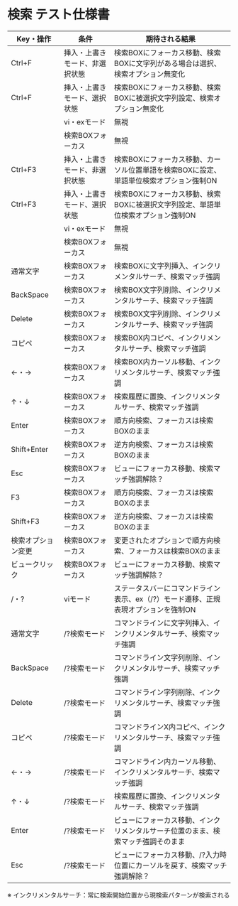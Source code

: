 # 検索 テスト仕様書

|Key・操作|条件|期待される結果|
|---|----|----|
|Ctrl+F|挿入・上書きモード、非選択状態|検索BOXにフォーカス移動、検索BOXに文字列がある場合は選択、検索オプション無変化|
|Ctrl+F|挿入・上書きモード、選択状態|検索BOXにフォーカス移動、検索BOXに被選択文字列設定、検索オプション無変化|
| |vi・exモード|無視|
| |検索BOXフォーカス|無視|
|Ctrl+F3|挿入・上書きモード、非選択状態|検索BOXにフォーカス移動、カーソル位置単語を検索BOXに設定、単語単位検索オプション強制ON|
|Ctrl+F3|挿入・上書きモード、選択状態|検索BOXにフォーカス移動、検索BOXに被選択文字列設定、単語単位検索オプション強制ON|
| |vi・exモード|無視|
| |検索BOXフォーカス|無視|
|通常文字|検索BOXフォーカス|検索BOXに文字列挿入、インクリメンタルサーチ、検索マッチ強調|
|BackSpace|検索BOXフォーカス|検索BOX文字列削除、インクリメンタルサーチ、検索マッチ強調|
|Delete|検索BOXフォーカス|検索BOX文字列削除、インクリメンタルサーチ、検索マッチ強調|
|コピペ|検索BOXフォーカス|検索BOX内コピペ、インクリメンタルサーチ、検索マッチ強調|
|←・→|検索BOXフォーカス|検索BOX内カーソル移動、インクリメンタルサーチ、検索マッチ強調|
|↑・↓|検索BOXフォーカス|検索履歴に置換、インクリメンタルサーチ、検索マッチ強調|
|Enter|検索BOXフォーカス|順方向検索、フォーカスは検索BOXのまま|
|Shift+Enter|検索BOXフォーカス|逆方向検索、フォーカスは検索BOXのまま|
|Esc|検索BOXフォーカス|ビューにフォーカス移動、検索マッチ強調解除？|
|F3|検索BOXフォーカス|順方向検索、フォーカスは検索BOXのまま|
|Shift+F3|検索BOXフォーカス|逆方向検索、フォーカスは検索BOXのまま|
|検索オプション変更|検索BOXフォーカス|変更されたオプションで順方向検索、フォーカスは検索BOXのまま|
|ビュークリック|検索BOXフォーカス|ビューにフォーカス移動、検索マッチ強調解除？|
|/・?|viモード|ステータスバーにコマンドライン表示、ex（/?）モード遷移、正規表現オプションを強制ON|
|通常文字|/?検索モード|コマンドラインに文字列挿入、インクリメンタルサーチ、検索マッチ強調|
|BackSpace|/?検索モード|コマンドライン文字列削除、インクリメンタルサーチ、検索マッチ強調|
|Delete|/?検索モード|コマンドライン字列削除、インクリメンタルサーチ、検索マッチ強調|
|コピペ|/?検索モード|コマンドラインX内コピペ、インクリメンタルサーチ、検索マッチ強調|
|←・→|/?検索モード|コマンドライン内カーソル移動、インクリメンタルサーチ、検索マッチ強調|
|↑・↓|/?検索モード|検索履歴に置換、インクリメンタルサーチ、検索マッチ強調|
|Enter|/?検索モード|ビューにフォーカス移動、インクリメンタルサーチ位置のまま、検索マッチ強調そのまま|
|Esc|/?検索モード|ビューにフォーカス移動、/?入力時位置にカーソルを戻す、検索マッチ強調解除？|

※ インクリメンタルサーチ：常に検索開始位置から現検索パターンが検索される
